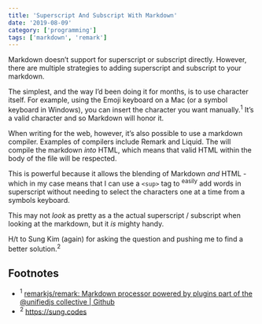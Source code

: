```yaml
---
title: 'Superscript And Subscript With Markdown'
date: '2019-08-09'
category: ['programming']
tags: ['markdown', 'remark']
---
```


Markdown doesn’t support for superscript or subscript directly. However, there are multiple strategies to adding superscript and subscript to your markdown.

The simplest, and the way I’d been doing it for months, is to use character itself. For example, using the Emoji keyboard on a Mac (or a symbol keyboard in Windows), you can insert the character you want manually.<sup>1</sup> It’s a valid character and so Markdown will honor it.

When writing for the web, however, it’s also possible to use a markdown compiler. Examples of compilers include Remark and Liquid. The will compile the markdown _into_ HTML, which means that valid HTML within the body of the file will be respected.

This is powerful because it allows the blending of Markdown _and_ HTML - which in my case means that I can use a `<sup>` tag to <sup>easily</sup> add words in superscript without needing to select the characters one at a time from a symbols keyboard.

This may not _look_ as pretty as a the actual superscript / subscript when looking at the markdown, but it _is_ mighty handy.

H/t to Sung Kim (again) for asking the question and pushing me to find a better solution.<sup>2</sup>

## Footnotes

-   <sup>1</sup> [remarkjs/remark: Markdown processor powered by plugins part of the @unifiedjs collective | Github](https://github.com/remarkjs/remark)
-   <sup>2</sup> https://sung.codes
